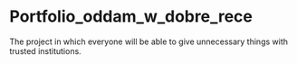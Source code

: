 # Portfolio_oddam_w_dobre_rece
The project in which everyone will be able to give unnecessary things with trusted institutions.
